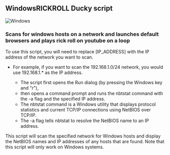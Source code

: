 ## WindowsRICKROLL Ducky script
![Windows](https://img.shields.io/badge/Windows-0078D6?style=for-the-badge&logo=windows&logoColor=white)
### Scans for windows hosts on a network and launches default browsers and plays rick roll on youtube on a loop
To use this script, you will need to replace [IP_ADDRESS] with the IP address of the network you want to scan. 
- For example, if you want to scan the 192.168.1.0/24 network, you would use 192.168.1.* as the IP address.

    - The script first opens the Run dialog (by pressing the Windows key and "r"), 
    - then opens a command prompt and runs the nbtstat command with the -a flag and the specified IP address. 
    - The nbtstat command is a Windows utility that displays protocol statistics and current TCP/IP connections using NetBIOS over TCP/IP. 
    - The -a flag tells nbtstat to resolve the NetBIOS name to an IP address.

This script will scan the specified network for Windows hosts and display the NetBIOS names and IP addresses of any hosts that are found. Note that this script will only work on Windows systems.

